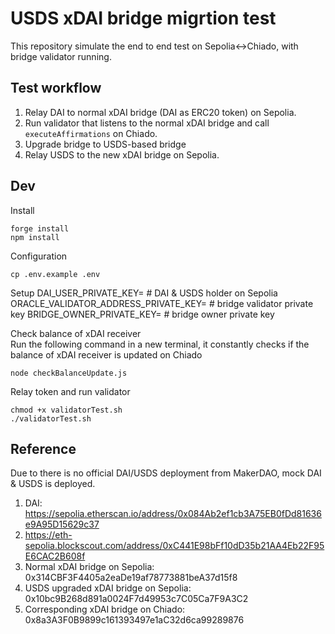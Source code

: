 # USDS xDAI bridge migrtion test

This repository simulate the end to end test on Sepolia<->Chiado, with bridge validator running.

## Test workflow

1. Relay DAI to normal xDAI bridge (DAI as ERC20 token) on Sepolia.
2. Run validator that listens to the normal xDAI bridge and call `executeAffirmations` on Chiado.
3. Upgrade bridge to USDS-based bridge
4. Relay USDS to the new xDAI bridge on Sepolia.

## Dev

Install

```
forge install
npm install
```

Configuration

```
cp .env.example .env
```

Setup
DAI_USER_PRIVATE_KEY= # DAI & USDS holder on Sepolia
ORACLE_VALIDATOR_ADDRESS_PRIVATE_KEY= # bridge validator private key
BRIDGE_OWNER_PRIVATE_KEY= # bridge owner private key

Check balance of xDAI receiver  
Run the following command in a new terminal, it constantly checks if the balance of xDAI receiver is updated on Chiado

```
node checkBalanceUpdate.js
```

Relay token and run validator

```
chmod +x validatorTest.sh
./validatorTest.sh
```

## Reference

Due to there is no official DAI/USDS deployment from MakerDAO, mock DAI & USDS is deployed.

1. DAI: https://sepolia.etherscan.io/address/0x084Ab2ef1cb3A75EB0fDd81636e9A95D15629c37
2. https://eth-sepolia.blockscout.com/address/0xC441E98bFf10dD35b21AA4Eb22F95E6CAC2B608f
3. Normal xDAI bridge on Sepolia: 0x314CBF3F4405a2eaDe19af78773881beA37d15f8
4. USDS upgraded xDAI bridge on Sepolia: 0x10bc9B268d891a0024F7d49953c7C05Ca7F9A3C2
5. Corresponding xDAI bridge on Chiado: 0x8a3A3F0B9899c161393497e1aC32d6ca99289876
